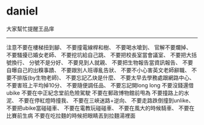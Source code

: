 # daniel
大家幫忙提醒王品庠

---

注意不要在樓梯扭到腳、
不要撞電線桿和樹、
不要喝水嗆到、
官解不要爛掉、
不要騷擾已婚女老師、
不要挖坑給自己跳、
不要把校長室當會議室、
不要把大括號換行、
分號不是分好、
不要見到人就親、
不要把生物報告當資訊報告、
不要自曝自己的出糗事蹟、
不要跟別人班導亂告狀、
不要不小心害英文老師辭職、
不要不排版(by生物老師)、
不要忘記乙炔是什麼、
不要太早去學務處跟網路中心、
不要害班上平均掉10分、
不要隨便調任品、
不要忘記開long long
不要沒錢還借ubike
不要在中正紀念堂前危險駕駛
不要在郵政博物館前甩為
不要撞路上的水泥、
不要在停紅燈時撞我、
不要在三峽迷路+逆向、
不要走路跌倒撞到unlike、
不要把ubike當碰碰車、
不要在電教玩碰碰車、
不要在風大的時候騎車、
不要在比賽前生病
不要在吃拉麵的時候把眼睛丟到拉麵湯裡面
